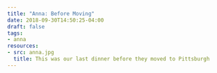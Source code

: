 ```yaml
---
title: "Anna: Before Moving"
date: 2018-09-30T14:50:25-04:00
draft: false
tags:
- anna
resources:
- src: anna.jpg
  title: This was our last dinner before they moved to Pittsburgh
---
```

